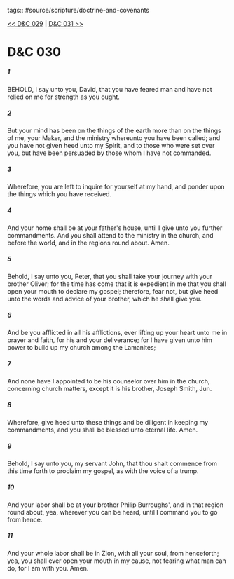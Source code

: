 tags:: #source/scripture/doctrine-and-covenants

[<< D&C 029](/Doctrine_and_Covenants/D&C_029.md) | [D&C 031 >>](/Doctrine_and_Covenants/D&C_031.md)

# D&C 030

##### 1

BEHOLD, I say unto you, David, that you have feared man and have not relied on me for strength as you ought.

##### 2

But your mind has been on the things of the earth more than on the things of me, your Maker, and the ministry whereunto you have been called; and you have not given heed unto my Spirit, and to those who were set over you, but have been persuaded by those whom I have not commanded.

##### 3

Wherefore, you are left to inquire for yourself at my hand, and ponder upon the things which you have received.

##### 4

And your home shall be at your father's house, until I give unto you further commandments. And you shall attend to the ministry in the church, and before the world, and in the regions round about. Amen.

##### 5

Behold, I say unto you, Peter, that you shall take your journey with your brother Oliver; for the time has come that it is expedient in me that you shall open your mouth to declare my gospel; therefore, fear not, but give heed unto the words and advice of your brother, which he shall give you.

##### 6

And be you afflicted in all his afflictions, ever lifting up your heart unto me in prayer and faith, for his and your deliverance; for I have given unto him power to build up my church among the Lamanites;

##### 7

And none have I appointed to be his counselor over him in the church, concerning church matters, except it is his brother, Joseph Smith, Jun.

##### 8

Wherefore, give heed unto these things and be diligent in keeping my commandments, and you shall be blessed unto eternal life. Amen.

##### 9

Behold, I say unto you, my servant John, that thou shalt commence from this time forth to proclaim my gospel, as with the voice of a trump.

##### 10

And your labor shall be at your brother Philip Burroughs', and in that region round about, yea, wherever you can be heard, until I command you to go from hence.

##### 11

And your whole labor shall be in Zion, with all your soul, from henceforth; yea, you shall ever open your mouth in my cause, not fearing what man can do, for I am with you. Amen.
